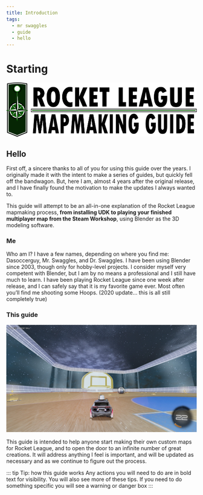 ```yaml
---
title: Introduction
tags:
  - mr swaggles
  - guide
  - hello
---
```


# Starting

![alt text](../.vuepress/public/images/image234.png)

## Hello

First off, a sincere thanks to all of you for using this guide over the years. I originally made it with the intent to make a series of guides, but quickly fell off the bandwagon. But, here I am, almost 4 years after the original release, and I have finally found the motivation to make the updates I always wanted to.

This guide will attempt to be an all-in-one explanation of the Rocket League mapmaking process, **from installing UDK to playing your finished multiplayer map from the Steam Workshop**, using Blender as the 3D modeling software.

### Me 

Who am I? I have a few names, depending on where you find me: Dasoccerguy, Mr. Swaggles, and Dr. Swaggles. I have been using Blender since 2003, though only for hobby-level projects. I consider myself very competent with Blender, but I am by no means a professional and I still have much to learn. I have been playing Rocket League since one week after release, and I can safely say that it is my favorite game ever. Most often you’ll find me shooting some Hoops. (2020 update… this is all still completely true)

### This guide

<!-- ![alt text](./vuepress/public/logo_rlmm_tallbanner_1440.png)  -->
![alt text](../.vuepress/public/image165.jpg)

This guide is intended to help anyone start making their own custom maps for Rocket League, and to open the door to an infinite number of great creations. It will address anything I feel is important, and will be updated as necessary and as we continue to figure out the process.

::: tip Tip: how this guide works
Any actions you will need to do are in bold text for visibility. You will also see more of these tips. If you need to do something specific you will see a warning or danger box
:::